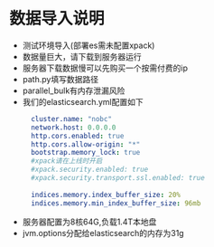 # 数据导入说明
- 测试环境导入(部署es需未配置xpack)
- 数据量巨大，请下载到服务器运行
- 服务器下载数据慢可以先购买一个按需付费的ip
- path.py填写数据路径
- parallel_bulk有内存泄漏风险
- 我们的elasticsearch.yml配置如下
  ```yaml
    cluster.name: "nobc"
    network.host: 0.0.0.0
    http.cors.enabled: true
    http.cors.allow-origin: "*"
    bootstrap.memory_lock: true
    #xpack请在上线时开启
    #xpack.security.enabled: true
    #xpack.security.transport.ssl.enabled: true
    
    indices.memory.index_buffer_size: 20%
    indices.memory.min_index_buffer_size: 96mb
  ```
- 服务器配置为8核64G,负载1.4T本地盘
- jvm.options分配给elasticsearch的内存为31g